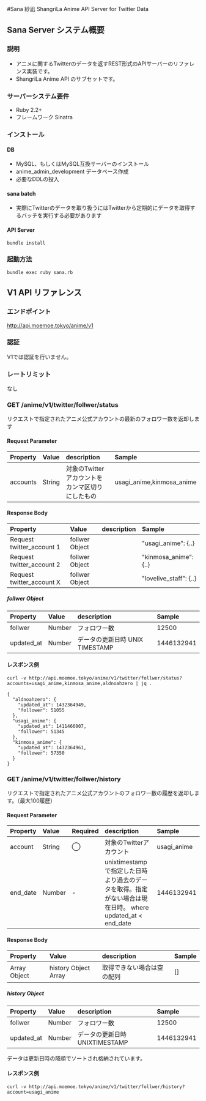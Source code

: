 #Sana 紗凪
ShangriLa Anime API Server for Twitter Data

## Sana Server システム概要

### 説明

* アニメに関するTwitterのデータを返すREST形式のAPIサーバーのリファレンス実装です。
* ShangriLa Anime API のサブセットです。

### サーバーシステム要件

* Ruby 2.2+
* フレームワーク Sinatra

### インストール

#### DB
* MySQL、もしくはMySQL互換サーバーのインストール
* anime_admin_development データベース作成
* 必要なDDLの投入

#### sana batch

* 実際にTwitterのデータを取り扱うにはTwitterから定期的にデータを取得するバッチを実行する必要があります

#### API Server

```
bundle install
```

### 起動方法

```
bundle exec ruby sana.rb
```

## V1 API リファレンス

### エンドポイント

http://api.moemoe.tokyo/anime/v1

### 認証

V1では認証を行いません。


### レートリミット

なし

### GET /anime/v1/twitter/follwer/status

リクエストで指定されたアニメ公式アカウントの最新のフォロワー数を返却します

#### Request Parameter

| Property     | Value               |description|Sample|
| :------------ | :------------------ |:--------|:-------|
| accounts    |String|対象のTwitterアカウントをカンマ区切りにしたもの|usagi_anime,kinmosa_anime|


#### Response Body

| Property     | Value               |description|Sample|
| :------------ | :------------------ |:--------|:-------|
| Request twitter_account 1|follwer Object||"usagi_anime": {..}|
| Request twitter_account 2|follwer Object||"kinmosa_anime": {..}|
| Request twitter_account X|follwer Object||"lovelive_staff": {..}|

##### follwer Object

| Property     | Value               |description|Sample|
| :------------ | :------------------ |:--------|:-------|
| follwer    |Number|フォロワー数|12500|
| updated_at   |Number|データの更新日時 UNIX TIMESTAMP|1446132941|

#### レスポンス例

```
curl -v http://api.moemoe.tokyo/anime/v1/twitter/follwer/status?accounts=usagi_anime,kinmosa_anime,aldnoahzero | jq .

{
  "aldnoahzero": {
    "updated_at": 1432364949,
    "follower": 51055
  },
  "usagi_anime": {
    "updated_at": 1411466007,
    "follower": 51345
  },
  "kinmosa_anime": {
    "updated_at": 1432364961,
    "follower": 57350
  }
}
```



### GET /anime/v1/twitter/follwer/history

リクエストで指定されたアニメ公式アカウントのフォロワー数の履歴を返却します。（最大100履歴）

#### Request Parameter


| Property     |Value |Required|description|Sample|
| :------------|:-----|:-------|:----------|:-----|
| account    |String|◯|対象のTwitterアカウント|usagi_anime|
| end_date |Number|-|unixtimestampで指定した日時より過去のデータを取得。指定がない場合は現在日時。 where updated_at < end_date |1446132941|


#### Response Body

| Property     | Value               |description|Sample|
| :------------ | :------------------ |:--------|:-------|
| Array Object|history Object Array|取得できない場合は空の配列|[]|


##### history Object

| Property     | Value               |description|Sample|
| :------------ | :------------------ |:--------|:-------|
| follwer    |Number|フォロワー数|12500|
| updated_at   |Number|データの更新日時 UNIXTIMESTAMP|1446132941|

データは更新日時の降順でソートされ格納されています。

#### レスポンス例

```
curl -v http://api.moemoe.tokyo/anime/v1/twitter/follwer/history?account=usagi_anime
```